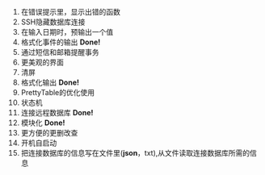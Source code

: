 1. 在错误提示里，显示出错的函数
2. SSH隐藏数据库连接
3. 在输入日期时，预输出一个值
4. 格式化事件的输出 **Done!**
5. 通过短信和邮箱提醒事务
6. 更美观的界面
7. 清屏
8. 格式化输出 **Done!**
9. PrettyTable的优化使用
10. 状态机
11. 连接远程数据库 **Done!**
12. 模块化 **Done!**
13. 更方便的更删改查
14. 开机自启动
15. 把连接数据库的信息写在文件里(**json**，txt),从文件读取连接数据库所需的信息
